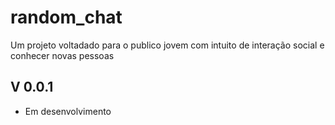 # random_chat

Um projeto voltadado para o publico jovem com intuito de interação social e conhecer novas pessoas

## V 0.0.1

- Em desenvolvimento
